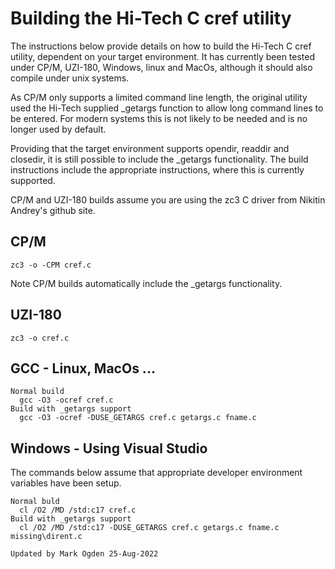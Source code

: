 # Building the Hi-Tech C cref utility

The instructions below provide details on how to build the Hi-Tech C cref utility, dependent on your target environment. It has currently been tested under CP/M, UZI-180, Windows, linux and MacOs, although it should also compile under unix systems.

As CP/M only supports a limited command line length, the original utility used the Hi-Tech supplied _getargs function to allow long command lines to be entered. For modern systems this is not likely to be needed and is no longer used by default. 

Providing that the target environment supports opendir, readdir and closedir, it is still possible to include the _getargs functionality. The build instructions include the appropriate instructions, where this is currently supported.

CP/M and UZI-180 builds assume you are using the zc3 C driver from Nikitin Andrey's github site.

## CP/M

```
zc3 -o -CPM cref.c
```

Note CP/M builds automatically include the _getargs functionality.

## UZI-180

    zc3 -o cref.c

## GCC - Linux, MacOs ...

    Normal build
      gcc -O3 -ocref cref.c
    Build with _getargs support
      gcc -O3 -ocref -DUSE_GETARGS cref.c getargs.c fname.c

## Windows - Using Visual Studio

The commands below assume that appropriate developer environment variables have been setup.

    Normal buld
      cl /O2 /MD /std:c17 cref.c
    Build with _getargs support
      cl /O2 /MD /std:c17 -DUSE_GETARGS cref.c getargs.c fname.c missing\dirent.c

```
Updated by Mark Ogden 25-Aug-2022
```
